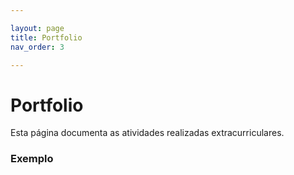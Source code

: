 ```yaml
---

layout: page
title: Portfolio
nav_order: 3

---
```



# Portfolio

Esta página documenta as atividades realizadas extracurriculares.

### Exemplo